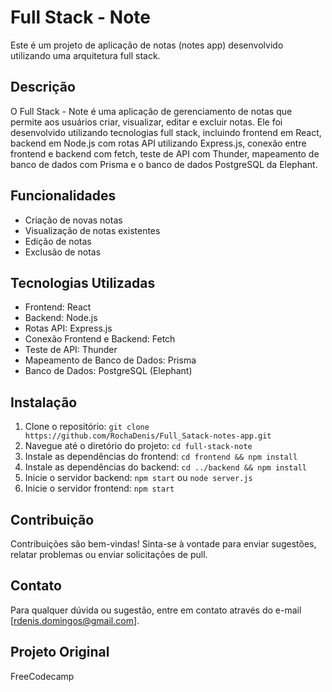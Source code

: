 # Full Stack - Note

Este é um projeto de aplicação de notas (notes app) desenvolvido utilizando uma arquitetura full stack.

## Descrição

O Full Stack - Note é uma aplicação de gerenciamento de notas que permite aos usuários criar, visualizar, editar e excluir notas. Ele foi desenvolvido utilizando tecnologias full stack, incluindo frontend em React, backend em Node.js com rotas API utilizando Express.js, conexão entre frontend e backend com fetch, teste de API com Thunder, mapeamento de banco de dados com Prisma e o banco de dados PostgreSQL da Elephant.

## Funcionalidades

- Criação de novas notas
- Visualização de notas existentes
- Edição de notas
- Exclusão de notas

## Tecnologias Utilizadas

- Frontend: React
- Backend: Node.js
- Rotas API: Express.js
- Conexão Frontend e Backend: Fetch
- Teste de API: Thunder
- Mapeamento de Banco de Dados: Prisma
- Banco de Dados: PostgreSQL (Elephant)

## Instalação

1. Clone o repositório: `git clone https://github.com/RochaDenis/Full_Satack-notes-app.git`
2. Navegue até o diretório do projeto: `cd full-stack-note`
3. Instale as dependências do frontend: `cd frontend && npm install`
4. Instale as dependências do backend: `cd ../backend && npm install`
5. Inicie o servidor backend: `npm start` ou `node server.js`
6. Inicie o servidor frontend: `npm start`

## Contribuição

Contribuições são bem-vindas! Sinta-se à vontade para enviar sugestões, relatar problemas ou enviar solicitações de pull.

## Contato

Para qualquer dúvida ou sugestão, entre em contato através do e-mail [rdenis.domingos@gmail.com].

## Projeto Original

FreeCodecamp
